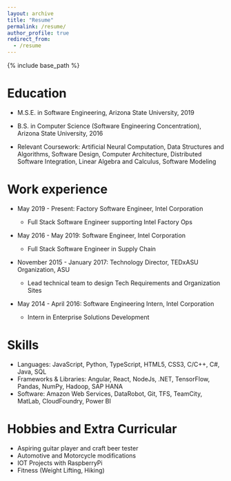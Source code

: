 ```yaml
---
layout: archive
title: "Resume"
permalink: /resume/
author_profile: true
redirect_from:
  - /resume
---
```


{% include base_path %}



Education
======
* M.S.E. in Software Engineering, Arizona State University, 2019 

* B.S. in Computer Science (Software Engineering Concentration), Arizona State University, 2016

* Relevant Coursework: Artificial Neural Computation, Data Structures and Algorithms, Software Design, Computer Architecture, Distributed Software Integration, Linear Algebra and Calculus, Software Modeling

Work experience
======
* May 2019 - Present: Factory Software Engineer, Intel Corporation
  * Full Stack Software Engineer supporting Intel Factory Ops

* May 2016 - May 2019: Software Engineer, Intel Corporation
  * Full Stack Software Engineer in Supply Chain

* November 2015 - January 2017: Technology Director, TEDxASU Organization, ASU
  * Lead technical team to design Tech Requirements and Organization Sites

* May 2014 - April 2016: Software Engineering Intern, Intel Corporation
  * Intern in Enterprise Solutions Development

Skills
======
* Languages: JavaScript, Python, TypeScript, HTML5, CSS3, C/C++, C#, Java, SQL
* Frameworks & Libraries: Angular, React, NodeJs, .NET, TensorFlow, Pandas, NumPy, Hadoop, SAP HANA
* Software: Amazon Web Services, DataRobot, Git, TFS, TeamCity, MatLab, CloudFoundry, Power BI   
  

Hobbies and Extra Curricular
======
* Aspiring guitar player and craft beer tester
* Automotive and Motorcycle modifications
* IOT Projects with RaspberryPi
* Fitness (Weight Lifting, Hiking)

